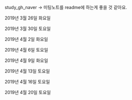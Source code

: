 study_gh_naver -> 미팅노트를 readme에 하는게 좋을 것 같아요.

2019년 3월 26일 화요일

2019년 3월 30일 토요일

2019년 4월 2일 화요일

2019년 4월 6일 토요일

2019년 4월 9일 화요일

2019년 4월 13일 토요일

2019년 4월 16일 토요일

2019년 4월 20일 토요일

